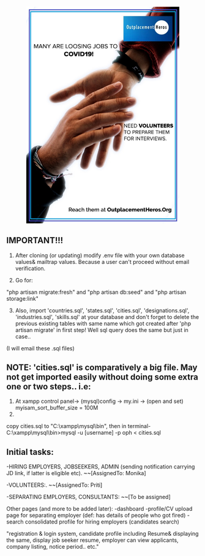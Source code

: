 <p align="center"><img src="https://github.com/Monika171/OutplacementHeroes/blob/master/public/profile_pic/oph.jpeg" width="400"></p>



## IMPORTANT!!!

1) After cloning (or updating) modify .env file with your own database values& mailtrap values. Because a user can't proceed without email verification.

2) Go for:

"php artisan migrate:fresh" and
"php artisan db:seed" and
"php artisan storage:link"

3) Also, import 'countries.sql', 'states.sql', 'cities.sql', 'designations.sql', 'industries.sql', 'skills.sql' at your database and don't forget to delete the previous existing tables with same name which got created after 'php artisan migrate' in first step!
Well sql query does the same but just in case..

(I will email these .sql files)

NOTE: 'cities.sql' is comparatively a big file. May not get imported easily without doing some extra one or two steps.. i.e:
-----------------
1) At
xampp control panel-> (mysql)config -> my.ini -> (open and set)
myisam_sort_buffer_size = 100M
2)
copy cities.sql to "C:\xampp\mysql\bin", then in terminal-
C:\xampp\mysql\bin>mysql -u [username] -p oph < cities.sql


## Initial tasks:
-HIRING EMPLOYERS, JOBSEEKERS, ADMIN (sending notification carrying JD link, if latter is eligible etc).
~~[AssignedTo: Monika]

-VOLUNTEERS:.
~~[AssignedTo: Priti]

-SEPARATING EMPLOYERS, CONSULTANTS:
~~[To be assigned]


Other pages (and more to be added later):
-dashboard 
-profile/CV upload page for separating employer (def: has details of people who got fired)
-search consolidated profile for hiring employers (candidates search)

"registration & login system, candidate profile including Resume& displaying the same, display job seeker resume, employer can view applicants, company listing, notice period.. etc."


